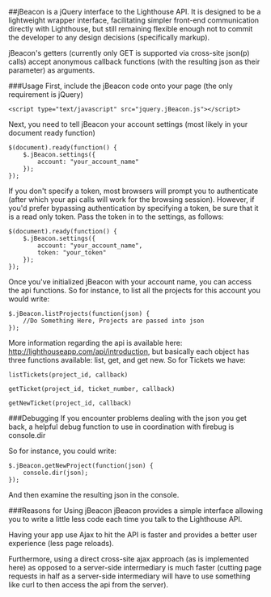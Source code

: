 ##jBeacon is a jQuery interface to the Lighthouse API. 
It is designed to be a lightweight wrapper interface, facilitating simpler front-end communication directly with Lighthouse, but still remaining flexible enough not to commit the developer to any design decisions (specifically markup).

jBeacon's getters (currently only GET is supported via cross-site json(p) calls) accept anonymous callback functions (with the resulting json as their parameter) as arguments.

###Usage
First, include the jBeacon code onto your page (the only requirement is jQuery)

	<script type="text/javascript" src="jquery.jBeacon.js"></script>
	
Next, you need to tell jBeacon your account settings (most likely in your document ready function)

	$(document).ready(function() {
		$.jBeacon.settings({
			account: "your_account_name"
		});
	});
	
If you don't specify a token, most browsers will prompt you to authenticate (after which your api calls will work for the browsing session). However, if you'd prefer bypassing authentication by specifying a token, be sure that it is a read only token. Pass the token in to the settings, as follows:

	$(document).ready(function() {
		$.jBeacon.settings({
			account: "your_account_name",
			token: "your_token"
		});
	});
	
Once you've initialized jBeacon with your account name, you can access the api functions. So for instance, to list all the projects for this account you would write:

	$.jBeacon.listProjects(function(json) {
		//Do Something Here, Projects are passed into json
	});
	
More information regarding the api is available here: http://lighthouseapp.com/api/introduction, but basically each object has three functions available: list, get, and get new. So for Tickets we have:

	listTickets(project_id, callback)
	
	getTicket(project_id, ticket_number, callback) 
	
	getNewTicket(project_id, callback)
	
###Debugging
If you encounter problems dealing with the json you get back, a helpful debug function to use in coordination with firebug is console.dir

So for instance, you could write:

	$.jBeacon.getNewProject(function(json) {
		console.dir(json);
	});
	
And then examine the resulting json in the console.

###Reasons for Using jBeacon
jBeacon provides a simple interface allowing you to write a little less code each time you talk to the Lighthouse API.

Having your app use Ajax to hit the API is faster and provides a better user experience (less page reloads).

Furthermore, using a direct cross-site ajax approach (as is implemented here) as opposed to a server-side intermediary is much faster (cutting page requests in half as a server-side intermediary will have to use something like curl to then access the api from the server).